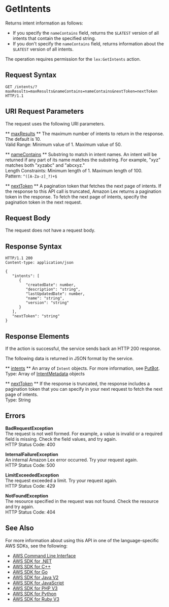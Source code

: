 # GetIntents<a name="API_GetIntents"></a>

Returns intent information as follows: 
+ If you specify the `nameContains` field, returns the `$LATEST` version of all intents that contain the specified string\.
+  If you don't specify the `nameContains` field, returns information about the `$LATEST` version of all intents\. 

 The operation requires permission for the `lex:GetIntents` action\. 

## Request Syntax<a name="API_GetIntents_RequestSyntax"></a>

```
GET /intents/?maxResults=maxResults&nameContains=nameContains&nextToken=nextToken HTTP/1.1
```

## URI Request Parameters<a name="API_GetIntents_RequestParameters"></a>

The request uses the following URI parameters\.

 ** [maxResults](#API_GetIntents_RequestSyntax) **   <a name="lex-GetIntents-request-maxResults"></a>
The maximum number of intents to return in the response\. The default is 10\.  
Valid Range: Minimum value of 1\. Maximum value of 50\.

 ** [nameContains](#API_GetIntents_RequestSyntax) **   <a name="lex-GetIntents-request-nameContains"></a>
Substring to match in intent names\. An intent will be returned if any part of its name matches the substring\. For example, "xyz" matches both "xyzabc" and "abcxyz\."  
Length Constraints: Minimum length of 1\. Maximum length of 100\.  
Pattern: `^([A-Za-z]_?)+$` 

 ** [nextToken](#API_GetIntents_RequestSyntax) **   <a name="lex-GetIntents-request-nextToken"></a>
A pagination token that fetches the next page of intents\. If the response to this API call is truncated, Amazon Lex returns a pagination token in the response\. To fetch the next page of intents, specify the pagination token in the next request\. 

## Request Body<a name="API_GetIntents_RequestBody"></a>

The request does not have a request body\.

## Response Syntax<a name="API_GetIntents_ResponseSyntax"></a>

```
HTTP/1.1 200
Content-type: application/json

{
   "intents": [ 
      { 
         "createdDate": number,
         "description": "string",
         "lastUpdatedDate": number,
         "name": "string",
         "version": "string"
      }
   ],
   "nextToken": "string"
}
```

## Response Elements<a name="API_GetIntents_ResponseElements"></a>

If the action is successful, the service sends back an HTTP 200 response\.

The following data is returned in JSON format by the service\.

 ** [intents](#API_GetIntents_ResponseSyntax) **   <a name="lex-GetIntents-response-intents"></a>
An array of `Intent` objects\. For more information, see [PutBot](API_PutBot.md)\.  
Type: Array of [IntentMetadata](API_IntentMetadata.md) objects

 ** [nextToken](#API_GetIntents_ResponseSyntax) **   <a name="lex-GetIntents-response-nextToken"></a>
If the response is truncated, the response includes a pagination token that you can specify in your next request to fetch the next page of intents\.   
Type: String

## Errors<a name="API_GetIntents_Errors"></a>

 **BadRequestException**   
The request is not well formed\. For example, a value is invalid or a required field is missing\. Check the field values, and try again\.  
HTTP Status Code: 400

 **InternalFailureException**   
An internal Amazon Lex error occurred\. Try your request again\.  
HTTP Status Code: 500

 **LimitExceededException**   
The request exceeded a limit\. Try your request again\.  
HTTP Status Code: 429

 **NotFoundException**   
The resource specified in the request was not found\. Check the resource and try again\.  
HTTP Status Code: 404

## See Also<a name="API_GetIntents_SeeAlso"></a>

For more information about using this API in one of the language\-specific AWS SDKs, see the following:
+  [AWS Command Line Interface](https://docs.aws.amazon.com/goto/aws-cli/lex-models-2017-04-19/GetIntents) 
+  [AWS SDK for \.NET](https://docs.aws.amazon.com/goto/DotNetSDKV3/lex-models-2017-04-19/GetIntents) 
+  [AWS SDK for C\+\+](https://docs.aws.amazon.com/goto/SdkForCpp/lex-models-2017-04-19/GetIntents) 
+  [AWS SDK for Go](https://docs.aws.amazon.com/goto/SdkForGoV1/lex-models-2017-04-19/GetIntents) 
+  [AWS SDK for Java V2](https://docs.aws.amazon.com/goto/SdkForJavaV2/lex-models-2017-04-19/GetIntents) 
+  [AWS SDK for JavaScript](https://docs.aws.amazon.com/goto/AWSJavaScriptSDK/lex-models-2017-04-19/GetIntents) 
+  [AWS SDK for PHP V3](https://docs.aws.amazon.com/goto/SdkForPHPV3/lex-models-2017-04-19/GetIntents) 
+  [AWS SDK for Python](https://docs.aws.amazon.com/goto/boto3/lex-models-2017-04-19/GetIntents) 
+  [AWS SDK for Ruby V3](https://docs.aws.amazon.com/goto/SdkForRubyV3/lex-models-2017-04-19/GetIntents) 